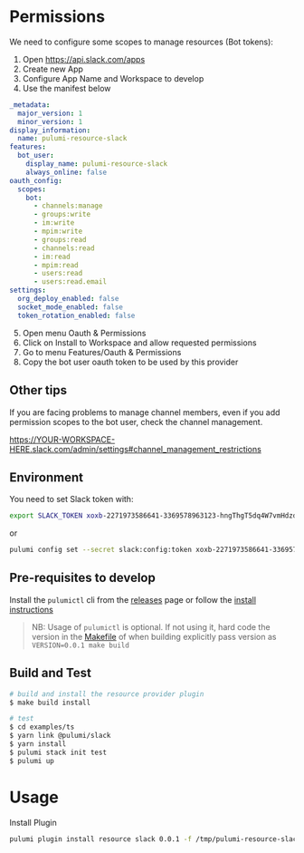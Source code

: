 # Permissions
We need to configure some scopes to manage resources (Bot tokens):

1. Open https://api.slack.com/apps
2. Create new App
3. Configure App Name and Workspace to develop
4. Use the manifest below
```yaml
_metadata:
  major_version: 1
  minor_version: 1
display_information:
  name: pulumi-resource-slack
features:
  bot_user:
    display_name: pulumi-resource-slack
    always_online: false
oauth_config:
  scopes:
    bot:
      - channels:manage
      - groups:write
      - im:write
      - mpim:write
      - groups:read
      - channels:read
      - im:read
      - mpim:read
      - users:read
      - users:read.email
settings:
  org_deploy_enabled: false
  socket_mode_enabled: false
  token_rotation_enabled: false
```
5. Open menu Oauth & Permissions
6. Click on Install to Workspace and allow requested permissions
7. Go to menu Features/Oauth & Permissions
8. Copy the bot user oauth token to be used by this provider

## Other tips
If you are facing problems to manage channel members, even if you add permission scopes to the bot user, check the channel management.

https://YOUR-WORKSPACE-HERE.slack.com/admin/settings#channel_management_restrictions

## Environment
You need to set Slack token with:

```sh
export SLACK_TOKEN xoxb-2271973586641-3369578963123-hngThgT5dq4W7vmHdzd91T3H
```
or
```sh
pulumi config set --secret slack:config:token xoxb-2271973586641-3369578963123-hngThgT5dq4W7vmHdzd91T3H
```

## Pre-requisites to develop

Install the `pulumictl` cli from the [releases](https://github.com/pulumi/pulumictl/releases) page or follow the [install instructions](https://github.com/pulumi/pulumictl#installation)

> NB: Usage of `pulumictl` is optional. If not using it, hard code the version in the [Makefile](Makefile) of when building explicitly pass version as `VERSION=0.0.1 make build`

## Build and Test

```bash
# build and install the resource provider plugin
$ make build install

# test
$ cd examples/ts
$ yarn link @pulumi/slack
$ yarn install
$ pulumi stack init test
$ pulumi up
```

# Usage

Install Plugin

```bash
pulumi plugin install resource slack 0.0.1 -f /tmp/pulumi-resource-slack-xxxxx.tar.gz
```
